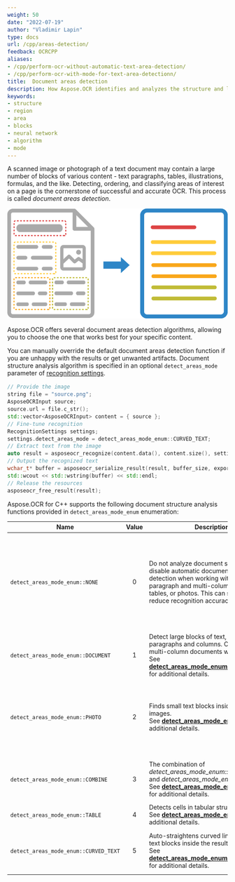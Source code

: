 ```yaml
---
weight: 50
date: "2022-07-19"
author: "Vladimir Lapin"
type: docs
url: /cpp/areas-detection/
feedback: OCRCPP
aliases:
- /cpp/perform-ocr-without-automatic-text-area-detection/
- /cpp/perform-ocr-with-mode-for-text-area-detectionn/
title:  Document areas detection
description: How Aspose.OCR identifies and analyzes the structure and layout of the image during recognition.
keywords:
- structure
- region
- area
- blocks
- neural network
- algorithm
- mode
---
```


A scanned image or photograph of a text document may contain a large number of blocks of various content - text paragraphs, tables, illustrations, formulas, and the like. Detecting, ordering, and classifying areas of interest on a page is the cornerstone of successful and accurate OCR. This process is called _document areas detection_.

![Document structure analysis and recognition](structure-analysis.png)

Aspose.OCR offers several document areas detection algorithms, allowing you to choose the one that works best for your specific content.

You can manually override the default document areas detection function if you are unhappy with the results or get unwanted artifacts. Document structure analysis algorithm is specified in an optional `detect_areas_mode` parameter of [recognition settings](https://reference.aspose.com/ocr/cpp/struct/recognition_settings/).

```cpp
// Provide the image
string file = "source.png";
AsposeOCRInput source;
source.url = file.c_str();
std::vector<AsposeOCRInput> content = { source };
// Fine-tune recognition
RecognitionSettings settings;
settings.detect_areas_mode = detect_areas_mode_enum::CURVED_TEXT;
// Extract text from the image
auto result = asposeocr_recognize(content.data(), content.size(), settings);
// Output the recognized text
wchar_t* buffer = asposeocr_serialize_result(result, buffer_size, export_format::text);
std::wcout << std::wstring(buffer) << std::endl;
// Release the resources
asposeocr_free_result(result);
```

Aspose.OCR for C++ supports the following document structure analysis functions provided in `detect_areas_mode_enum` enumeration:

Name              | Value | Description | Use cases
----------------- | :---: | ----------- | ---------
`detect_areas_mode_enum::NONE` | 0 | Do not analyze document structure. Never disable automatic document areas detection when working with multi-paragraph and multi-column documents, tables, or photos. This can significantly reduce recognition accuracy. | Simple images containing a few lines of text without illustrations or formatting.<br />Applications requiring maximum recognition speed<br />Web applications
`detect_areas_mode_enum::DOCUMENT` | 1 | Detect large blocks of text, such as paragraphs and columns. Optimal for multi-column documents with illustrations.<br />See [**detect_areas_mode_enum::DOCUMENT**](/ocr/cpp/areas-detection/document/) for additional details. | Contracts<br />Books<br />Articles<br />Newspapers<br />High-quality scans
`detect_areas_mode_enum::PHOTO` | 2 | Finds small text blocks inside complex images.<br />See [**detect_areas_mode_enum::PHOTO**](/ocr/cpp/areas-detection/photo/) for additional details. | Driver’s licenses<br />Social security cards<br />Government and work IDs<br />Visas<br />Photos<br />Screenshots<br />Advertisements
`detect_areas_mode_enum::COMBINE` | 3 | The combination of _detect_areas_mode_enum::DOCUMENT_ and _detect_areas_mode_enum::PHOTO_.<br />See [**detect_areas_mode_enum::COMBINE**](/ocr/cpp/areas-detection/combine/) for additional details. | Posters<br />Billboards<br />Datasheets<br />Random photos<br />Batch recognition
`detect_areas_mode_enum::TABLE` | 4 | Detects cells in tabular structures.<br />See [**detect_areas_mode_enum::TABLE**](/ocr/cpp/areas-detection/table/) for additional details. | Tables<br />Invoices
`detect_areas_mode_enum::CURVED_TEXT` | 5 | Auto-straightens curved lines and finds text blocks inside the resulting image.<br />See [**detect_areas_mode_enum::CURVED_TEXT**](/ocr/cpp/areas-detection/curved_text/) for additional details. | Photos of books, magazine articles, and other curved pages.
